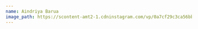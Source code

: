 ```yaml
---
name: Aindriya Barua
image_path: https://scontent-amt2-1.cdninstagram.com/vp/0a7cf29c3ca56bb581658a76e2db9366/5D0CA037/t51.2885-19/s320x320/41595642_2213343525616229_402093511106625536_n.jpg?_nc_ht=scontent-amt2-1.cdninstagram.com
---
```

